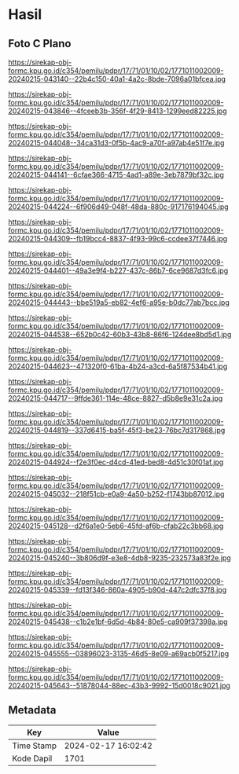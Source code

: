 # Hasil

## Foto C Plano

https://sirekap-obj-formc.kpu.go.id/c354/pemilu/pdpr/17/71/01/10/02/1771011002009-20240215-043140--22b4c150-40a1-4a2c-8bde-7096a01bfcea.jpg

https://sirekap-obj-formc.kpu.go.id/c354/pemilu/pdpr/17/71/01/10/02/1771011002009-20240215-043846--4fceeb3b-356f-4f29-8413-1299eed82225.jpg

https://sirekap-obj-formc.kpu.go.id/c354/pemilu/pdpr/17/71/01/10/02/1771011002009-20240215-044048--34ca31d3-0f5b-4ac9-a70f-a97ab4e51f7e.jpg

https://sirekap-obj-formc.kpu.go.id/c354/pemilu/pdpr/17/71/01/10/02/1771011002009-20240215-044141--6cfae366-4715-4ad1-a89e-3eb7879bf32c.jpg

https://sirekap-obj-formc.kpu.go.id/c354/pemilu/pdpr/17/71/01/10/02/1771011002009-20240215-044224--6f906d49-048f-48da-880c-917176194045.jpg

https://sirekap-obj-formc.kpu.go.id/c354/pemilu/pdpr/17/71/01/10/02/1771011002009-20240215-044309--fb19bcc4-8837-4f93-99c6-ccdee37f7446.jpg

https://sirekap-obj-formc.kpu.go.id/c354/pemilu/pdpr/17/71/01/10/02/1771011002009-20240215-044401--49a3e9f4-b227-437c-86b7-6ce9687d3fc6.jpg

https://sirekap-obj-formc.kpu.go.id/c354/pemilu/pdpr/17/71/01/10/02/1771011002009-20240215-044443--bbe519a5-eb82-4ef6-a95e-b0dc77ab7bcc.jpg

https://sirekap-obj-formc.kpu.go.id/c354/pemilu/pdpr/17/71/01/10/02/1771011002009-20240215-044538--652b0c42-60b3-43b8-86f6-124dee8bd5d1.jpg

https://sirekap-obj-formc.kpu.go.id/c354/pemilu/pdpr/17/71/01/10/02/1771011002009-20240215-044623--471320f0-61ba-4b24-a3cd-6a5f87534b41.jpg

https://sirekap-obj-formc.kpu.go.id/c354/pemilu/pdpr/17/71/01/10/02/1771011002009-20240215-044717--9ffde361-114e-48ce-8827-d5b8e9e31c2a.jpg

https://sirekap-obj-formc.kpu.go.id/c354/pemilu/pdpr/17/71/01/10/02/1771011002009-20240215-044819--337d6415-ba5f-45f3-be23-76bc7d317868.jpg

https://sirekap-obj-formc.kpu.go.id/c354/pemilu/pdpr/17/71/01/10/02/1771011002009-20240215-044924--f2e3f0ec-d4cd-41ed-bed8-4d51c30f01af.jpg

https://sirekap-obj-formc.kpu.go.id/c354/pemilu/pdpr/17/71/01/10/02/1771011002009-20240215-045032--218f51cb-e0a9-4a50-b252-f1743bb87012.jpg

https://sirekap-obj-formc.kpu.go.id/c354/pemilu/pdpr/17/71/01/10/02/1771011002009-20240215-045128--d2f6a1e0-5eb6-45fd-af6b-cfab22c3bb68.jpg

https://sirekap-obj-formc.kpu.go.id/c354/pemilu/pdpr/17/71/01/10/02/1771011002009-20240215-045240--3b806d9f-e3e8-4db8-9235-232573a83f2e.jpg

https://sirekap-obj-formc.kpu.go.id/c354/pemilu/pdpr/17/71/01/10/02/1771011002009-20240215-045339--fd13f346-860a-4905-b90d-447c2dfc37f8.jpg

https://sirekap-obj-formc.kpu.go.id/c354/pemilu/pdpr/17/71/01/10/02/1771011002009-20240215-045438--c1b2e1bf-6d5d-4b84-80e5-ca909f37398a.jpg

https://sirekap-obj-formc.kpu.go.id/c354/pemilu/pdpr/17/71/01/10/02/1771011002009-20240215-045555--03896023-3135-46d5-8e09-a69acb0f5217.jpg

https://sirekap-obj-formc.kpu.go.id/c354/pemilu/pdpr/17/71/01/10/02/1771011002009-20240215-045643--51878044-88ec-43b3-9992-15d0018c9021.jpg


## Metadata

| Key        | Value               |
| ---------- | ------------------- |
| Time Stamp | 2024-02-17 16:02:42 |
| Kode Dapil | 1701                |



